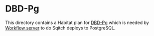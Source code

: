 # DBD-Pg

This directory contains a Habitat plan for [DBD-Pg](http://search.cpan.org/dist/DBD-Pg/) which is needed by [Workflow server](/server) to do Sqitch deploys to PostgreSQL.
